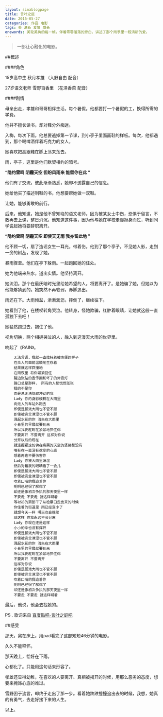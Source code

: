 ```yaml
---
layout: sinablogpage
title: 言叶之庭 
date: 2015-05-27
categories: 作品 电影 
tags: 美 清新 爱情 成长
onewords: 美轮美奂的每一帧，伴着零零落落的旁白，讲述了那个雨季里一段清新的爱。
---
```

> 一部让心融化的电影。

##概述

####角色

15岁高中生 秋月孝雄 （入野自由 配音）

27岁语文老师 雪野百香里 （花泽香菜 配音）

####剧情

母亲出走，孝雄和哥哥相伴生活。每个暑假，他都要打一个暑假的工，换得所需的学费。

他并不擅长读书，却对鞋分外痴迷。

入梅，每次下雨，他总要逃掉第一节课，到小亭子里面画鞋的样板。每次，他都遇到，那个喝啤酒伴着巧克力的女人。

她喜欢把高跟鞋在脚上荡来荡去。

雨，亭子，这里是他们默契相约的暗号。



**“隐约雷鸣 阴霾天空 但盼风雨来 能留你在此 ”**


他们有了交流，彼此渐渐熟悉，她却不透露自己的信息。

她给他买了描述制鞋的书，他想要帮她做一双鞋。

让她，能够勇敢的前行。
    
后来，他知道，她是他不曾知晓的语文老师，因为被某女士中伤，恐惧于留言，不敢再去上课，整日消沉。他知道这件事，因为他与她在学校走廊擦身而过，听到同学说起她将要辞职离开。



**“隐约雷鸣 阴霾天空 即使天无雨 我亦留此地 ”**


他不顾一切，扇了造谣女生一耳光。带着伤，他到了那个亭子，不见她人影，走到一旁的树丛，发现了她。

暴雨骤至。他们在亭下躲雨。一起跑回她的住处。

她为他端来热水。道出实情。他坚持离开。

她流泪。那个在最灰暗时光里给她希望的人，将要离开了。是她骗了她，但她以为他能够猜到的。她突然不再软弱，赤脚追出。

雨还在下。大雨倾盆，淅淅沥沥。摔倒了，继续往下。

她看到了他，在楼梯转角哭泣。他转身，怪她欺骗，红肿着眼睛，让她就这般一直孤独下去吧！

她猛然跑过去，抱住了他。

视角切换，两个相拥哭泣的人，融入到这漫天大雨的世界里。

响起了《RAIN》。

        无法言语，我就一直维持着被冻僵的样子
        在众人的面前温顺地生存着
        结果就这样莽撞地
        在雨夜里 将你紧紧抱住
        路边张贴的宣传画和坏了的常夜灯
        路口总是那样， 所有的人都慌慌张张
        错的不是你
        而是总无法隐藏冲动的我
        Lady 你的身影模糊在大雨里
        向无人的车站外跑去
        即使是瓢泼大雨也不管不顾 
        即使被完全淋湿也不管不顾
        溅起水花的你 消失在大雨里 
        小巷里的早晨就要到来
        所以我要趁现在紧紧地抓住你 
        不要离开 不要离开 这样对你说
        分开以后的现在 
        就连握紧这仿佛在痛哭的天空的坚强都没有 
        唯有在一直没有改变的心底
        想着再也不要伤害你
        Lady 你被大雨里淋湿
        然后对着我的眼睛看了一会儿 
        即使是瓢泼大雨也不管不顾 
        即使被完全淋湿也不管不顾
        吹着口哨的我追着你 
        明明已经很了解你了 
        却还是像初次争执的那天夜里一样 
        不要走 不要走 就这样喊着
        等衬衫的肩部干了从检票口走出来的时候
        你住着的街道里 雨已经变小了
        就想今天一样 明天也会继续 
        就这样 你我永远不会分离
        Lady 你现在还是这样 
        小小的伞也没有撑开
        即使是瓢泼大雨也不管不顾 
        即使被完全淋湿也不管不顾
        溅起水花的你 消失在大雨里 
        小巷里的早晨就要到来
        所以我要趁现在紧紧地抓住你 
        不要离开 不要离开 
        这样对你说
        即使是瓢泼大雨也不管不顾 
        即使被完全淋湿也不管不顾 
        吹着口哨的我追着你 
        明明已经很了解你了 
        却还是像初次争执的那天夜里一样
        不要走 不要走 就这样喊着


最后，他说，他会去找她的。

PS . 歌词来自 [百度贴吧-言叶之庭吧](http://tieba.baidu.com/p/2366444328)

##感受

那天，窝在床上，用pad看完了这部短短46分钟的电影。

久久不能释怀。

那天晚上，恰好在下雨。

心都化了。只能用这句话来形容了。

孝雄还显得幼稚，在喜欢的人要离开、真相被揭开的时候，用那么恶劣的态度，想要来掩饰心底的难过。

雪野困于流言，却终于走出了那一步。看着她跌跌撞撞追出去的时候，我想，她真的有勇气，去走好接下来的人生。

以上。
